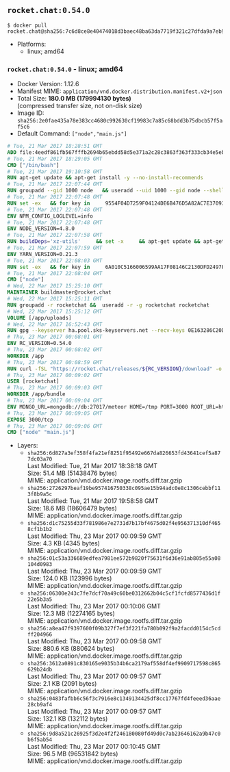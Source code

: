 ## `rocket.chat:0.54.0`

```console
$ docker pull rocket.chat@sha256:7c6d8ce8e40474018d3baec48ba63da7719f321c27dfda9a7eb99927c5e7be8a
```

-	Platforms:
	-	linux; amd64

### `rocket.chat:0.54.0` - linux; amd64

-	Docker Version: 1.12.6
-	Manifest MIME: `application/vnd.docker.distribution.manifest.v2+json`
-	Total Size: **180.0 MB (179994130 bytes)**  
	(compressed transfer size, not on-disk size)
-	Image ID: `sha256:2e0fae435a78e383cc4680c992630cf19983c7a85c68bdd3b75dbcb57f5af5c6`
-	Default Command: `["node","main.js"]`

```dockerfile
# Tue, 21 Mar 2017 18:28:51 GMT
ADD file:4eedf861fb567fffb2694b65ebdd58d5e371a2c28c3863f363f333cb34e5eb7b in / 
# Tue, 21 Mar 2017 18:29:05 GMT
CMD ["/bin/bash"]
# Tue, 21 Mar 2017 19:10:58 GMT
RUN apt-get update && apt-get install -y --no-install-recommends 		ca-certificates 		curl 		wget 	&& rm -rf /var/lib/apt/lists/*
# Tue, 21 Mar 2017 22:07:44 GMT
RUN groupadd --gid 1000 node   && useradd --uid 1000 --gid node --shell /bin/bash --create-home node
# Tue, 21 Mar 2017 22:07:48 GMT
RUN set -ex   && for key in     9554F04D7259F04124DE6B476D5A82AC7E37093B     94AE36675C464D64BAFA68DD7434390BDBE9B9C5     0034A06D9D9B0064CE8ADF6BF1747F4AD2306D93     FD3A5288F042B6850C66B31F09FE44734EB7990E     71DCFD284A79C3B38668286BC97EC7A07EDE3FC1     DD8F2338BAE7501E3DD5AC78C273792F7D83545D     B9AE9905FFD7803F25714661B63B535A4C206CA9     C4F0DFFF4E8C1A8236409D08E73BC641CC11F4C8     56730D5401028683275BD23C23EFEFE93C4CFFFE   ; do     gpg --keyserver ha.pool.sks-keyservers.net --recv-keys "$key";   done
# Tue, 21 Mar 2017 22:07:48 GMT
ENV NPM_CONFIG_LOGLEVEL=info
# Tue, 21 Mar 2017 22:07:48 GMT
ENV NODE_VERSION=4.8.0
# Tue, 21 Mar 2017 22:07:58 GMT
RUN buildDeps='xz-utils'     && set -x     && apt-get update && apt-get install -y $buildDeps --no-install-recommends     && rm -rf /var/lib/apt/lists/*     && curl -SLO "https://nodejs.org/dist/v$NODE_VERSION/node-v$NODE_VERSION-linux-x64.tar.xz"     && curl -SLO "https://nodejs.org/dist/v$NODE_VERSION/SHASUMS256.txt.asc"     && gpg --batch --decrypt --output SHASUMS256.txt SHASUMS256.txt.asc     && grep " node-v$NODE_VERSION-linux-x64.tar.xz\$" SHASUMS256.txt | sha256sum -c -     && tar -xJf "node-v$NODE_VERSION-linux-x64.tar.xz" -C /usr/local --strip-components=1     && rm "node-v$NODE_VERSION-linux-x64.tar.xz" SHASUMS256.txt.asc SHASUMS256.txt     && apt-get purge -y --auto-remove $buildDeps     && ln -s /usr/local/bin/node /usr/local/bin/nodejs
# Tue, 21 Mar 2017 22:07:59 GMT
ENV YARN_VERSION=0.21.3
# Tue, 21 Mar 2017 22:08:03 GMT
RUN set -ex   && for key in     6A010C5166006599AA17F08146C2130DFD2497F5   ; do     gpg --keyserver ha.pool.sks-keyservers.net --recv-keys "$key";   done   && curl -fSL -o yarn.js "https://yarnpkg.com/downloads/$YARN_VERSION/yarn-legacy-$YARN_VERSION.js"   && curl -fSL -o yarn.js.asc "https://yarnpkg.com/downloads/$YARN_VERSION/yarn-legacy-$YARN_VERSION.js.asc"   && gpg --batch --verify yarn.js.asc yarn.js   && rm yarn.js.asc   && mv yarn.js /usr/local/bin/yarn   && chmod +x /usr/local/bin/yarn
# Tue, 21 Mar 2017 22:08:04 GMT
CMD ["node"]
# Wed, 22 Mar 2017 15:25:10 GMT
MAINTAINER buildmaster@rocket.chat
# Wed, 22 Mar 2017 15:25:11 GMT
RUN groupadd -r rocketchat &&  useradd -r -g rocketchat rocketchat
# Wed, 22 Mar 2017 15:25:12 GMT
VOLUME [/app/uploads]
# Wed, 22 Mar 2017 16:52:43 GMT
RUN gpg --keyserver ha.pool.sks-keyservers.net --recv-keys 0E163286C20D07B9787EBE9FD7F9D0414FD08104
# Thu, 23 Mar 2017 00:08:01 GMT
ENV RC_VERSION=0.54.0
# Thu, 23 Mar 2017 00:08:02 GMT
WORKDIR /app
# Thu, 23 Mar 2017 00:08:59 GMT
RUN curl -fSL "https://rocket.chat/releases/${RC_VERSION}/download" -o rocket.chat.tgz &&  curl -fSL "https://rocket.chat/releases/${RC_VERSION}/asc" -o rocket.chat.tgz.asc &&  gpg --batch --verify rocket.chat.tgz.asc rocket.chat.tgz &&  tar zxvf rocket.chat.tgz &&  rm rocket.chat.tgz rocket.chat.tgz.asc &&  cd bundle/programs/server &&  npm install
# Thu, 23 Mar 2017 00:09:02 GMT
USER [rocketchat]
# Thu, 23 Mar 2017 00:09:03 GMT
WORKDIR /app/bundle
# Thu, 23 Mar 2017 00:09:04 GMT
ENV MONGO_URL=mongodb://db:27017/meteor HOME=/tmp PORT=3000 ROOT_URL=http://localhost:3000 Accounts_AvatarStorePath=/app/uploads
# Thu, 23 Mar 2017 00:09:05 GMT
EXPOSE 3000/tcp
# Thu, 23 Mar 2017 00:09:06 GMT
CMD ["node" "main.js"]
```

-	Layers:
	-	`sha256:6d827a3ef358f4fa21ef8251f95492e667da826653fd43641cef5a877dc03a70`  
		Last Modified: Tue, 21 Mar 2017 18:38:18 GMT  
		Size: 51.4 MB (51438476 bytes)  
		MIME: application/vnd.docker.image.rootfs.diff.tar.gzip
	-	`sha256:2726297beaf19be957416750338c095ae15b94adc0e8c1306cebbf113f8b9a5c`  
		Last Modified: Tue, 21 Mar 2017 19:58:58 GMT  
		Size: 18.6 MB (18606479 bytes)  
		MIME: application/vnd.docker.image.rootfs.diff.tar.gzip
	-	`sha256:d1c75255d33f781986e7e2731d7b17bf4675d02f4e956371310df4658cf1b1b2`  
		Last Modified: Thu, 23 Mar 2017 00:09:59 GMT  
		Size: 4.3 KB (4345 bytes)  
		MIME: application/vnd.docker.image.rootfs.diff.tar.gzip
	-	`sha256:01c53a336689edfea7981ee572b9820f75631f6d36e91ab805e55a08104d0983`  
		Last Modified: Thu, 23 Mar 2017 00:09:59 GMT  
		Size: 124.0 KB (123996 bytes)  
		MIME: application/vnd.docker.image.rootfs.diff.tar.gzip
	-	`sha256:06300e243c7fe7dcf70a49c60be0312662b04c5cf1fcfd8577436d1f22e5b3a5`  
		Last Modified: Thu, 23 Mar 2017 00:10:06 GMT  
		Size: 12.3 MB (12274165 bytes)  
		MIME: application/vnd.docker.image.rootfs.diff.tar.gzip
	-	`sha256:a8ea47f9397600f09b327f7ef3f221fa780b092f9a2facdd0154c5cdff204966`  
		Last Modified: Thu, 23 Mar 2017 00:09:58 GMT  
		Size: 880.6 KB (880624 bytes)  
		MIME: application/vnd.docker.image.rootfs.diff.tar.gzip
	-	`sha256:3612a0891c830165e9035b34b6ca2179af558df4ef9909717598c865629b24db`  
		Last Modified: Thu, 23 Mar 2017 00:09:57 GMT  
		Size: 2.1 KB (2091 bytes)  
		MIME: application/vnd.docker.image.rootfs.diff.tar.gzip
	-	`sha256:0483fafbb6c56f3c7916e8c1349134425df8cc17767fd4feeed36aae28cb9af4`  
		Last Modified: Thu, 23 Mar 2017 00:09:57 GMT  
		Size: 132.1 KB (132112 bytes)  
		MIME: application/vnd.docker.image.rootfs.diff.tar.gzip
	-	`sha256:9d8a521c26925f3d2e4f2f246180080fd49d0c7ab23646162a9b47c0b6f5ab54`  
		Last Modified: Thu, 23 Mar 2017 00:10:45 GMT  
		Size: 96.5 MB (96531842 bytes)  
		MIME: application/vnd.docker.image.rootfs.diff.tar.gzip
